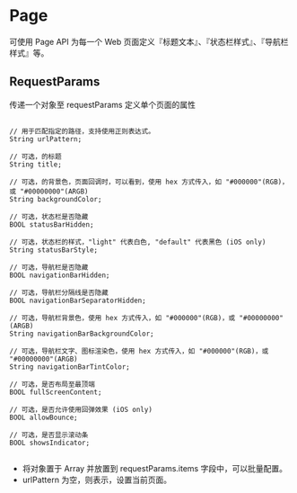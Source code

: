 # Page

可使用 Page API 为每一个 Web 页面定义『标题文本』、『状态栏样式』、『导航栏样式』等。

## RequestParams

传递一个对象至 requestParams 定义单个页面的属性

```

// 用于匹配指定的路径，支持使用正则表达式。
String urlPattern;                      

// 可选，的标题
String title;

// 可选，的背景色，页面回调时，可以看到，使用 hex 方式传入，如 "#000000"(RGB)，或 "#00000000"(ARGB)
String backgroundColor;

// 可选，状态栏是否隐藏
BOOL statusBarHidden;

// 可选，状态栏的样式，"light" 代表白色, "default" 代表黑色 (iOS only)
String statusBarStyle;

// 可选，导航栏是否隐藏
BOOL navigationBarHidden;

// 可选，导航栏分隔线是否隐藏
BOOL navigationBarSeparatorHidden;

// 可选，导航栏背景色，使用 hex 方式传入，如 "#000000"(RGB)，或 "#00000000"(ARGB)
String navigationBarBackgroundColor;

// 可选，导航栏文字、图标渲染色，使用 hex 方式传入，如 "#000000"(RGB)，或 "#00000000"(ARGB)
String navigationBarTintColor;

// 可选，是否布局至最顶端
BOOL fullScreenContent;

// 可选，是否允许使用回弹效果 (iOS only)
BOOL allowBounce;

// 可选，是否显示滚动条
BOOL showsIndicator;


```

* 将对象置于 Array 并放置到 requestParams.items 字段中，可以批量配置。
* urlPattern 为空，则表示，设置当前页面。